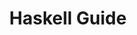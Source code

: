 ---
description: "Usage of basic Haskell functionality dramatically improves software engineering quality but when people and companies start the journey they often find what's being discussed on social media and blogged about is astronaut territory. HaskellGuide.com fixes that. We provide practial guidance on how to use Haskell in industry and module based learning that teaches you how to optimise for approachable codebases that are easy to understand and work with."
title: "Haskell Guide"
draft: false
---